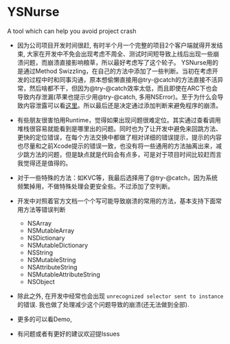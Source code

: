 # YSNurse
A tool which can help you avoid project crash

	
* 因为公司项目开发时间很赶, 有时半个月一个完整的项目2个客户端就得开发结束, 大家在开发中不免会出现考虑不周全、测试时间短导致上线后出现一些崩溃问题，而崩溃直接影响粮草，所以最好考虑写了这个轮子。
YSNurse用的是通过Method Swizzling，在自己的方法中添加了一些判断。当初在考虑开发的过程中时和同事沟通，原本想偷懒直接用@try-@catch的方法直接不活异常，然后啥都不干，但因为@try-@catch效率太低，而且即使在ARC下也会导致内存泄漏(苹果也提示少用@try-@catch, 多用NSError)。至于为什么会导致内容泄露可以看[这里](http://stackoverflow.com/questions/27140891/why-does-try-catch-in-objective-c-cause-memory-leak)。所以最后还是决定通过添加判断来避免程序的崩溃。

* 有些朋友很害怕用Runtime，觉得如果出现问题很难定位。其实通过查看调用堆栈很容易就能看到是哪里出的问题。同时也为了让开发中避免来回跳方法、更快的定位错误，在每个方法交换中都做了相对详细的错误提示，提示的内容也尽量和之前Xcode提示的错误一致，也没有将一些通用的方法抽离出来，减少跳方法的问题，但是缺点就是代码会有点多，可是对于项目时间比较赶而言我觉得还是值得的。
* 对于一些特殊的方法：如KVC等，我最后选择用了@try-@catch，因为系统频繁掉用，不做特殊处理会更安全些。不过添加了空判断。
* 开发中对照着官方文档一个个写可能导致崩溃的常用的方法，基本支持下面常用方法等错误判断
	* NSArray
	* NSMutableArray
	* NSDictionary
	* NSMutableDictionary
	* NSString
	* NSMutableString
	* NSAttributeString
	* NSMutableAttributeString
	* NSObject

* 除此之外, 在开发中经常也会出现 `unrecognized selector sent to instance` 的错误. 我也做了处理减少这个问题导致的崩溃(还无法做到全部).
* 更多的可以看Demo,
* 有问题或者有更好的建议欢迎提Issues
